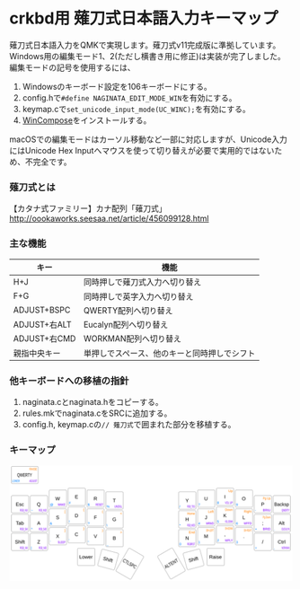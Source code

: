 # crkbd用 薙刀式日本語入力キーマップ

薙刀式日本語入力をQMKで実現します。薙刀式v11完成版に準拠しています。
Windows用の編集モード1、2(ただし横書き用に修正)は実装が完了しました。編集モードの記号を使用するには、

1. Windowsのキーボード設定を106キーボードにする。
2. config.hで`#define NAGINATA_EDIT_MODE_WIN`を有効にする。
3. keymap.cで`set_unicode_input_mode(UC_WINC);`を有効にする。
4. [WinCompose](http://wincompose.info/)をインストールする。

macOSでの編集モードはカーソル移動など一部に対応しますが、Unicode入力にはUnicode Hex Inputへマウスを使って切り替えが必要で実用的ではないため、不完全です。

### 薙刀式とは

【カタナ式ファミリー】カナ配列「薙刀式」
http://oookaworks.seesaa.net/article/456099128.html

### 主な機能

|キー|機能|
|----|----|
|H+J|同時押しで薙刀式入力へ切り替え|
|F+G|同時押しで英字入力へ切り替え|
|ADJUST+BSPC|QWERTY配列へ切り替え|
|ADJUST+右ALT|Eucalyn配列へ切り替え|
|ADJUST+右CMD|WORKMAN配列へ切り替え|
|親指中央キー|単押しでスペース、他のキーと同時押しでシフト|

### 他キーボードへの移植の指針

1. naginata.cとnaginata.hをコピーする。
2. rules.mkでnaginata.cをSRCに追加する。
3. config.h, keymap.cの`// 薙刀式`で囲まれた部分を移植する。

### キーマップ

![My keymap](keymap.svg "Crkbd")